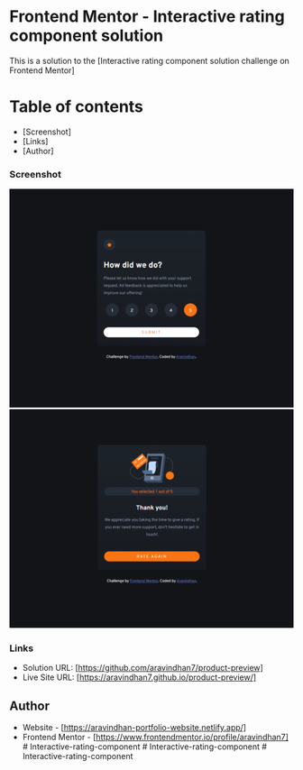 # Frontend Mentor - Interactive rating component solution

This is a solution to the [Interactive rating component solution challenge on Frontend Mentor]

# Table of contents

  - [Screenshot]
  - [Links]
  - [Author]



### Screenshot
![](./screenshots/screenshot1.png)
![](./screenshots//screenshot2.png)

### Links

- Solution URL: [https://github.com/aravindhan7/product-preview]
- Live Site URL: [https://aravindhan7.github.io/product-preview/]


## Author

- Website - [https://aravindhan-portfolio-website.netlify.app/]
- Frontend Mentor - [https://www.frontendmentor.io/profile/aravindhan7]
#   I n t e r a c t i v e - r a t i n g - c o m p o n e n t 
 
 #   I n t e r a c t i v e - r a t i n g - c o m p o n e n t 
 
 #   I n t e r a c t i v e - r a t i n g - c o m p o n e n t 
 
 